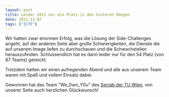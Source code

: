 ```yaml
---
layout: post
title: Leider 2011 nur ein Platz in den hinteren Rängen
date: 2011-12-07
tags: ["ICTF"]
---
```


Wir hatten zwar enormen Erfolg, was die Lösung der Side-Challenges angeht, auf der anderen Seite aber große Schwierigkeiten, die Dienste die auf unserem  Image liefen zu durchschauen und die Schwachstellen herauszufinden. Schlussendlich hat es dann leider nur für den 54 Platz (von 87 Teams) gereicht.

Trotzdem hatten wir einen aufregenden Abend und alle aus unserem Team waren mit Spaß und vollem Einsatz dabei.

Gewonnen hat das Team "We_0wn_Y0u" des [Seclab der TU Wien](http://seclab.tuwien.ac.at/), von unserer Seite auch herzlichen Glückwunsch!
